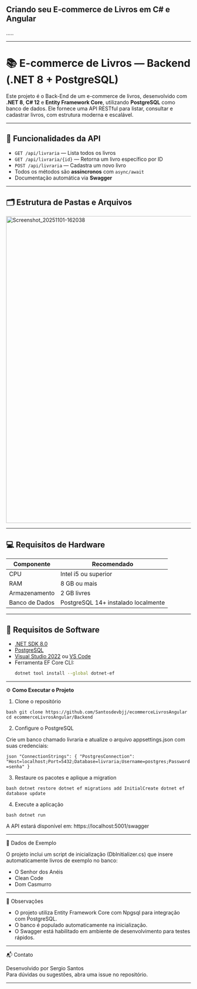 ## Criando seu E-commerce de Livros em C# e Angular

.....

---

# 📚 E-commerce de Livros — Backend (.NET 8 + PostgreSQL)

Este projeto é o Back-End de um e-commerce de livros, desenvolvido com **.NET 8**, **C# 12** e **Entity Framework Core**, utilizando **PostgreSQL** como banco de dados. Ele fornece uma API RESTful para listar, consultar e cadastrar livros, com estrutura moderna e escalável.

---

## 🧠 Funcionalidades da API

- `GET /api/livraria` — Lista todos os livros
- `GET /api/livraria/{id}` — Retorna um livro específico por ID
- `POST /api/livraria` — Cadastra um novo livro
- Todos os métodos são **assíncronos** com `async/await`
- Documentação automática via **Swagger**

---

## 🗂️ Estrutura de Pastas e Arquivos 

 
 
 <img width="970" height="837" alt="Screenshot_20251101-162038" src="https://github.com/user-attachments/assets/85ba9271-7ae0-48cb-9211-8ede802decc0" /> 


 ---

## 💻 Requisitos de Hardware

| Componente | Recomendado |
|------------|-------------|
| CPU        | Intel i5 ou superior |
| RAM        | 8 GB ou mais |
| Armazenamento | 2 GB livres |
| Banco de Dados | PostgreSQL 14+ instalado localmente |

---

## 🧰 Requisitos de Software

- [.NET SDK 8.0](https://dotnet.microsoft.com/en-us/download)
- [PostgreSQL](https://www.postgresql.org/download/)
- [Visual Studio 2022](https://visualstudio.microsoft.com/) ou [VS Code](https://code.visualstudio.com/)
- Ferramenta EF Core CLI:
  ```bash
  dotnet tool install --global dotnet-ef


---


⚙️ **Como Executar o Projeto**

1. Clone o repositório

`bash
git clone https://github.com/Santosdevbjj/ecommerceLivrosAngular
cd ecommerceLivrosAngular/Backend
`

2. Configure o PostgreSQL

Crie um banco chamado livraria e atualize o arquivo appsettings.json com suas credenciais:

`json
"ConnectionStrings": {
  "PostgresConnection": "Host=localhost;Port=5432;Database=livraria;Username=postgres;Password=senha"
}
`

3. Restaure os pacotes e aplique a migration

`bash
dotnet restore
dotnet ef migrations add InitialCreate
dotnet ef database update
`

4. Execute a aplicação

`bash
dotnet run
`

A API estará disponível em: https://localhost:5001/swagger

---

🧪 Dados de Exemplo

O projeto inclui um script de inicialização (DbInitializer.cs) que insere automaticamente livros de exemplo no banco:

- O Senhor dos Anéis
- Clean Code
- Dom Casmurro

---

📌 Observações

- O projeto utiliza Entity Framework Core com Npgsql para integração com PostgreSQL.
- O banco é populado automaticamente na inicialização.
- O Swagger está habilitado em ambiente de desenvolvimento para testes rápidos.

---

📬 Contato

Desenvolvido por Sergio Santos  
Para dúvidas ou sugestões, abra uma issue no repositório.

---







 

